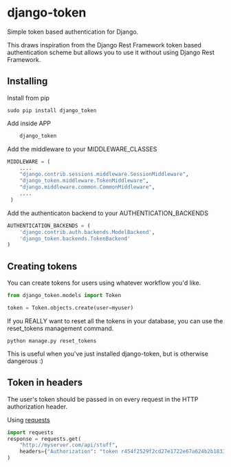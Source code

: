 django-token
============

Simple token based authentication for Django.

This draws inspiration from the Django Rest Framework token based authentication scheme but allows you to use it without using Django Rest Framework.

## Installing

Install from pip
```
sudo pip install django_token
```

Add inside APP 
```python
    django_token
```

Add the middleware to your MIDDLEWARE_CLASSES

```python
MIDDLEWARE = (
    ....
    "django.contrib.sessions.middleware.SessionMiddleware",
    "django_token.middleware.TokenMiddleware",
    "django.middleware.common.CommonMiddleware",
    ....
 )
```

Add the authenticaton backend to your AUTHENTICATION_BACKENDS
```python
AUTHENTICATION_BACKENDS = (
    'django.contrib.auth.backends.ModelBackend',
    'django_token.backends.TokenBackend'
)
```

## Creating tokens
You can create tokens for users using whatever workflow you'd like.
```python
from django_token.models import Token

token = Token.objects.create(user=myuser)
```

If you REALLY want to reset all the tokens in your database, you can use the reset_tokens management command.

```
python manage.py reset_tokens
```

This is useful when you've just installed django-token, but is otherwise dangerous :)

## Token in headers

The user's token should be passed in on every request in the HTTP authorization header.

Using [requests](http://docs.python-requests.org/en/latest/)
```python
import requests
response = requests.get(
    "http://myserver.com/api/stuff",
    headers={"Authorization": "token r454f2529f2cd27e1722e67a624b2b18335e6c21"}
)
```

